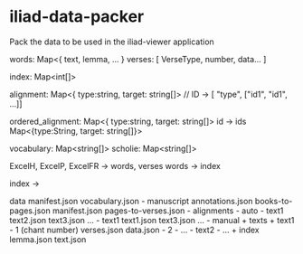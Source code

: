 # iliad-data-packer
Pack the data to be used in the iliad-viewer application


words: Map<{ text, lemma, ... }
verses: [ VerseType, number, data... ]

index: Map<int[]>

alignment: Map<{ type:string, target: string[]> // ID -> [ "type", ["id1", "id1", ...]]

ordered_alignment: Map<{ type:string, target: string[]>
id -> ids Map<{type:String, target: string[]}>

vocabulary: Map<string[]>
scholie: Map<string[]>


ExcelH, ExcelP, ExcelFR -> words, verses
words -> index


index ->

data
    manifest.json
    vocabulary.json
    - manuscript
        annotations.json
        books-to-pages.json
        manifest.json
        pages-to-verses.json
    - alignments
        - auto
            - text1
                text2.json
                text3.json
                ...
            - text1
                text1.json
                text3.json
                ...
        - manual
    + texts
        + text1
            - 1 (chant number)
                verses.json
                data.json
            - 2 
            - ...
        - text2
        - ...
        + index
            lemma.json
            text.json
    